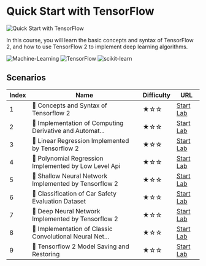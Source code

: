 # Quick Start with TensorFlow

![Quick Start with TensorFlow](https://cover-creator.labex.io/quick-start-with-tensorflow.png)

In this course, you will learn the basic concepts and syntax of TensorFlow 2, and how to use TensorFlow 2 to implement deep learning algorithms.

![Machine-Learning](https://img.shields.io/badge/Machine-Learning-whitesmoke?style=for-the-badge&logo=machine-learning)
![TensorFlow](https://img.shields.io/badge/TensorFlow-whitesmoke?style=for-the-badge&logo=tensorflow)
![scikit-learn](https://img.shields.io/badge/scikit-learn-whitesmoke?style=for-the-badge&logo=scikit-learn)


## Scenarios

|   Index | Name                                                    | Difficulty   | URL                                                                 |
|---------|---------------------------------------------------------|--------------|---------------------------------------------------------------------|
|       1 | 📖 Concepts and Syntax of Tensorflow 2                   | ★☆☆          | <a target='_blank' href='https://labex.io/labs/20758'>Start Lab</a> |
|       2 | 📖 Implementation of Computing Derivative and Automat... | ★☆☆          | <a target='_blank' href='https://labex.io/labs/20785'>Start Lab</a> |
|       3 | 📖 Linear Regression Implemented by Tensorflow 2         | ★☆☆          | <a target='_blank' href='https://labex.io/labs/20797'>Start Lab</a> |
|       4 | 📖 Polynomial Regression Implemented by Low Level Api    | ★☆☆          | <a target='_blank' href='https://labex.io/labs/20803'>Start Lab</a> |
|       5 | 📖 Shallow Neural Network Implemented by Tensorflow 2    | ★☆☆          | <a target='_blank' href='https://labex.io/labs/20809'>Start Lab</a> |
|       6 | 📖 Classification of Car Safety Evaluation Dataset       | ★☆☆          | <a target='_blank' href='https://labex.io/labs/20756'>Start Lab</a> |
|       7 | 📖 Deep Neural Network Implemented by Tensorflow 2       | ★☆☆          | <a target='_blank' href='https://labex.io/labs/20768'>Start Lab</a> |
|       8 | 📖 Implementation of Classic Convolutional Neural Net... | ★☆☆          | <a target='_blank' href='https://labex.io/labs/20784'>Start Lab</a> |
|       9 | 📖 Tensorflow 2 Model Saving and Restoring               | ★☆☆          | <a target='_blank' href='https://labex.io/labs/20813'>Start Lab</a> |

